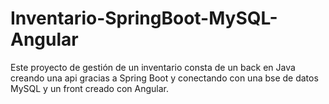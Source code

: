 # Inventario-SpringBoot-MySQL-Angular
Este proyecto de gestión de un inventario consta de un back en Java creando una api gracias a Spring Boot y conectando con una bse de datos MySQL y un front creado con Angular.
